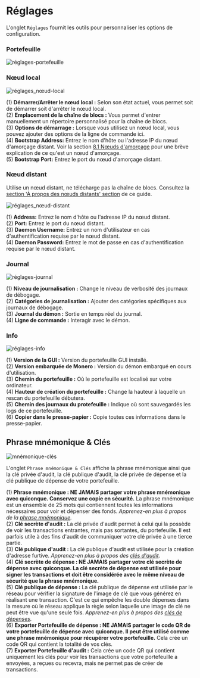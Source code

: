 # Réglages
L'onglet `Réglages` fournit les outils pour personnaliser les options de configuration.

### Portefeuille
![réglages-portefeuille](media/black_settings-wallet.png)

### Nœud local
![réglages_nœud-local](media/black_settings-node-local_node.png)

(1) **Démarrer/Arrêter le nœud local :** Selon son état actuel, vous permet soit de démarrer soit d'arrêter le nœud local.    
(2) **Emplacement de la chaîne de blocs :** Vous permet d'entrer manuellement un répertoire personnalisé pour la chaîne de blocs.    
(3) **Options de démarrage :** Lorsque vous utilisez un nœud local, vous pouvez ajouter des options de la ligne de commande ici.    
(4) **Bootstrap Address:** Entrez le nom d'hôte ou l'adresse IP du nœud d'amorçage distant. Voir la section [8.1 Nœuds d'amorçage](#8.1-nœuds-damorçage) pour une brève explication de ce qu'est un nœud d'amorçage.    
(5) **Bootstrap Port:** Entrez le port du nœud d'amorçage distant.

### Nœud distant
Utilise un nœud distant, ne télécharge pas la chaîne de blocs. Consultez la [section 'À propos des nœuds distants' section](#8-a-propos-des-nœuds-distants) de ce guide.

![réglages_nœud-distant](media/black_settings-node-remote_node.png)

(1) **Address:** Entrez le nom d'hôte ou l'adresse IP du nœud distant.    
(2) **Port:** Entrez le port du nœud distant.    
(3) **Daemon Username:**  Entrez un nom d'utilisateur en cas d'authentification requise par le nœud distant.    
(4) **Daemon Password:**  Entrez le mot de passe en cas d'authentification requise par le nœud distant.

### Journal
![réglages-journal](media/black_settings-log.png)

(1) **Niveau de journalisation :** Change le niveau de verbosité des journaux de débogage.    
(2) **Catégories de journalisation :** Ajouter des catégories spécifiques aux journaux de débogage.    
(3) **Journal du démon :** Sortie en temps réel du journal.    
(4) **Ligne de commande :** Interagir avec le démon.

### Info
![réglages-info](media/black_settings-info.png)

(1) **Version de la GUI :** Version du portefeuille GUI installé.    
(2) **Version embarquée de Monero :** Version du démon embarqué en cours d'utilisation.    
(3) **Chemin du portefeuille :** Où le portefeuille est localisé sur votre ordinateur.    
(4) **Hauteur de création du portefeuille :** Change la hauteur à laquelle un rescan du portefeuille débutera.    
(5) **Chemin des journaux du protefeuille :** Indique où sont sauvegardés les logs de ce portefeuille.    
(6) **Copier dans le presse-papier :** Copie toutes ces informations dans le presse-papier.    

## Phrase mnémonique & Clés
![mnémonique-clés](media/black_seed-keys.png)

L'onglet `Phrase mnémonique & Clés` affiche la phrase mnémonique ainsi que la clé privée d'audit, la clé publique d'audit, la clé privée de dépense et la clé publique de dépense de votre portefeuille.

(1) **Phrase mnémonique : NE JAMAIS partager votre phrase mnémonique avec quiconque. Conservez une copie en sécurité.** La phrase mnémonique est un ensemble de 25 mots qui contiennent toutes les informations nécessaires pour voir et dépenser des fonds. *Apprenez-en plus à propos de la [phrase mnémonique](https://getmonero.org/resources/moneropedia/mnemonicseed.html).*    
(2) **Clé secrète d'audit :** La clé privée d'audit permet à celui qui la possède de voir les transactions entrantes, mais pas sortantes, du portefeuille. Il est parfois utile à des fins d'audit de communiquer votre clé privée à une tierce partie.    
(3) **Clé publique d'audit :** La clé publique d'audit est utilisée pour la création d'adresse furtive. *Apprenez-en plus à propos des [clés d'audit](https://getmonero.org/resources/moneropedia/viewkey.html).*    
(4) **Clé secrète de dépense : NE JAMAIS partager votre clé secrète de dépense avec quiconque. La clé secrète de dépense est utilisée pour signer les transactions et doit être considérée avec le même niveau de sécurité que la phrase mnémonique.**    
(5) **Clé publique de dépense :** La clé publique de dépense est utilisée par le réseau pour vérifier la signature de l'image de clé que vous générez en réalisant une transaction. C'est ce qui empêche les double dépenses dans la mesure où le réseau applique la règle selon laquelle une image de clé ne peut être vue qu'une seule fois. *Apprenez-en plus à propos des [clés de dépenses](https://getmonero.org/resources/moneropedia/spendkey.html).*    
(6) **Exporter Portefeuille de dépense : NE JAMAIS partager le code QR de votre portefeuille de dépense avec quiconque. Il peut être utilisé comme une phrase mnémonique pour récupérer votre portefeuille.** Cela crée un code QR qui contient la totalité de vos clés.    
(7) **Exporter Portefeuille d'audit :** Cela crée un code QR qui contient uniquement les clés pour voir les transactions que votre portefeuille a envoyées, a reçues ou recevra, mais ne permet pas de créer de transactions.    
